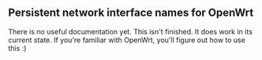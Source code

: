 Persistent network interface names for OpenWrt
----------------------------------------------

There is no useful documentation yet. This isn't finished. It does work in
its current state. If you're familiar with OpenWrt, you'll figure out how
to use this :)
